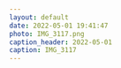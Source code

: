 ```yaml
---
layout: default
date: 2022-05-01 19:41:47
photo: IMG_3117.png
caption_header: 2022-05-01
caption: IMG_3117
---
```

